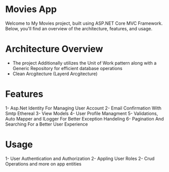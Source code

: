 # Movies App

 Welcome to My Movies project, built using ASP.NET Core MVC Framework. Below, you'll find an overview of the architecture, features, and usage.

 # Architecture Overview 
 - The project Additionally utilizes the Unit of Work pattern along with a Generic Repository for efficient database operations
 - Clean Arcgitecture (Layerd Arcgitecture)

 # Features

 1- Asp.Net Identity For Managing User Account
 2- Email Confirmation With Smtp Ethereal
 3- View Models
 4- User Profile Managment
 5- Validations, Auto Mapper and ILogger For Better Exception Handeling
 6- Pagination And Searching For a Better User Experience 

 # Usage 
 1- User Authentication and Authorization 
 2- Appling User Roles
 2- Crud Operations and more on app entities 
